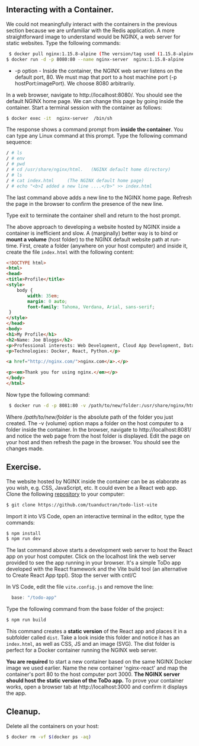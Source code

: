 ## Interacting with a Container.

We could not meaningfully interact with the containers in the previous section because we are unfamiliar with the Redis application. A more straightforward image to understand would be NGINX, a web server for static websites. Type the following commands:
~~~bash
 $ docker pull nginx:1.15.8-alpine (The version/tag used (1.15.8-alpine) is arbitrary)
$ docker run -d -p 8080:80 --name nginx-server  nginx:1.15.8-alpine
~~~
+ -p option - Inside the container, the NGINX web server listens on the default port, 80. We must map that port to a host machine port (-p hostPort:imagePort). We choose 8080 arbitrarily. 

In a web browser, navigate to http://localhost:8080/. You should see the default NGINX home page. We can change this page by going inside the container. Start a terminal session with the container as follows:
~~~bash
$ docker exec -it  nginx-server  /bin/sh
~~~
The response shows a command prompt from __inside the container__. You can type any Linux command at this prompt. Type the following command sequence:
~~~bash
/ # ls
/ # env
/ # pwd
/ # cd /usr/share/nginx/html.   (NGINX default home directory)
/ # ls
/ # cat index.html     (The NGINX default home page)
/ # echo "<b>I added a new line ....</b>" >> index.html 
~~~
The last command above adds a new line to the NGINX home page. Refresh the page in the browser to confirm the presence of the new line. 

Type exit to terminate the container shell and return to the host prompt.

The above approach to developing a website hosted by NGINX inside a container is inefficient and slow. A (marginally) better way is to bind or __mount a volume__ (host folder) to the NGINX default website path at run-time. First, create a folder (anywhere on your host computer) and inside it, create the file `index.html` with the following content:
~~~html
<!DOCTYPE html>
<html>
<head>
<title>Profile</title>
<style>
    body {
        width: 35em;
        margin: 0 auto;
        font-family: Tahoma, Verdana, Arial, sans-serif;
 }
</style>
</head>
<body>
<h1>My Profile</h1>
<h2>Name: Joe Bloggs</h2>
<p>Professional interests: Web Development, Cloud App Development, Data Science.</p>
<p>Technologies: Docker, React, Python.</p>

<a href="http://nginx.com/">nginx.com</a>.</p>

<p><em>Thank you for using nginx.</em></p>
</body>
</html>
~~~
Now type the following command:
~~~bash
 $ docker run -d -p 8081:80 -v /path/to/new/folder:/usr/share/nginx/html    --name nginx-server2  nginx:1.15.8-alpine
~~~
Where */path/to/new/folder* is the absolute path of the folder you just created. The -v (volume) option maps a folder on the host computer to a folder inside the container. In the browser, navigate to http://localhost:8081/ and notice the web page from the host folder is displayed. Edit the page on your host and then refresh the page in the browser. You should see the changes made. 

## Exercise.

The website hosted by NGINX inside the container can be as elaborate as you wish, e.g. CSS, JavaScript, etc. It could even be a React web app. Clone the following [repository][react] to your computer:
~~~bash
$ git clone https://github.com/tuanductran/todo-list-vite
~~~
Import it into VS Code, open an interactive terminal in the editor, type the commands:
~~~bash
$ npm install
$ npm run dev
~~~
The last command above starts a development web server to host the React app on your host computer. Click on the localhost link the web server provided to see the app running in your browser. It's a simple ToDo app developed with the React framework and the Vite build tool (an alternative to Create React App tppl). Stop the server with cntl/C

In VS Code, edit the file `vite.config.js` and remove the line:
~~~js
  base: "/todo-app"
~~~
Type the following command from the base folder of the project:
~~~bash
$ npm run build
~~~
This command creates a __static version__ of the React app and places it in a subfolder called `dist`. Take a look inside this folder and notice it has an `index.html`, as well as CSS, JS and an image (SVG). The dist folder is perfect for a Docker container running the NGINX web server.

__You are required__ to start a new container based on the same NGINX Docker image we used earlier. Name the new container 'nginx-react' and map the container's port 80 to the host computer port 3000. __The NGINX server should host the static version of the ToDo app.__ To prove your container works, open a browser tab at http://localhost:3000 and confirm it displays the app.


  
## Cleanup.

Delete all the containers on your host:
~~~bash
$ docker rm -vf $(docker ps -aq)
~~~


[react]: https://github.com/nirdhum/todo-app